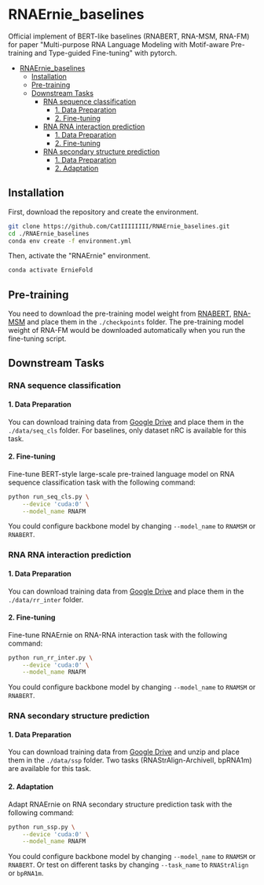 # RNAErnie_baselines
Official implement of BERT-like baselines (RNABERT, RNA-MSM, RNA-FM) for paper "Multi-purpose RNA Language Modeling with Motif-aware Pre-training and Type-guided Fine-tuning" with pytorch.

- [RNAErnie\_baselines](#rnaernie_baselines)
  - [Installation](#installation)
  - [Pre-training](#pre-training)
  - [Downstream Tasks](#downstream-tasks)
    - [RNA sequence classification](#rna-sequence-classification)
      - [1. Data Preparation](#1-data-preparation)
      - [2. Fine-tuning](#2-fine-tuning)
    - [RNA RNA interaction prediction](#rna-rna-interaction-prediction)
      - [1. Data Preparation](#1-data-preparation-1)
      - [2. Fine-tuning](#2-fine-tuning-1)
    - [RNA secondary structure prediction](#rna-secondary-structure-prediction)
      - [1. Data Preparation](#1-data-preparation-2)
      - [2. Adaptation](#2-adaptation)

## Installation
First, download the repository and create the environment.

```bash
git clone https://github.com/CatIIIIIIII/RNAErnie_baselines.git
cd ./RNAErnie_baselines
conda env create -f environment.yml
```

Then, activate the "RNAErnie" environment.

```bash
conda activate ErnieFold
```

## Pre-training
You need to download the pre-training model weight from [RNABERT](https://drive.google.com/file/d/10gJBl24OGQ_aZfxtj09dik0rrM4dOk_R/view?usp=sharing), [RNA-MSM](https://drive.google.com/file/d/1-Gl9LGjR_dmDfOARrIVvuOmb7w_tJvGA/view?usp=sharing) and place them in the `./checkpoints` folder. The pre-training model weight of RNA-FM would be downloaded automatically when you run the fine-tuning script.

## Downstream Tasks

### RNA sequence classification

#### 1. Data Preparation

You can download training data from [Google Drive](https://drive.google.com/drive/folders/1flh2rXiMKIreHE2l4sbjMmwAqfURj4vv?usp=sharing) and place them in the `./data/seq_cls` folder. For baselines, only dataset nRC is available for this task.

#### 2. Fine-tuning

Fine-tune BERT-style large-scale pre-trained language model on RNA sequence classification task with the following command:

```bash
python run_seq_cls.py \
    --device 'cuda:0' \
    --model_name RNAFM
```
You could configure backbone model by changing `--model_name` to `RNAMSM` or `RNABERT`.

### RNA RNA interaction prediction

#### 1. Data Preparation

You can download training data from [Google Drive](https://drive.google.com/drive/folders/1iZK3-rw0QCyustOEUaEII8t2wXS2SwFc?usp=sharing) and place them in the `./data/rr_inter` folder.

#### 2. Fine-tuning

Fine-tune RNAErnie on RNA-RNA interaction task with the following command:

```bash
python run_rr_inter.py \
    --device 'cuda:0' \
    --model_name RNAFM
```
You could configure backbone model by changing `--model_name` to `RNAMSM` or `RNABERT`.

### RNA secondary structure prediction

#### 1. Data Preparation

You can download training data from [Google Drive](https://drive.google.com/drive/folders/1XUBVXAUyIB6NqWmwEdLLlnWFaoU_l3XN?usp=sharing) and unzip and place them in the `./data/ssp` folder. Two tasks (RNAStrAlign-ArchiveII, bpRNA1m) are available for this task.

#### 2. Adaptation

Adapt RNAErnie on RNA secondary structure prediction task with the following command:

```bash
python run_ssp.py \
    --device 'cuda:0' \
    --model_name RNAFM
```
You could configure backbone model by changing `--model_name` to `RNAMSM` or `RNABERT`. Or test on different tasks by changing `--task_name` to `RNAStrAlign` or `bpRNA1m`.
